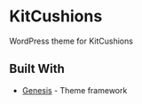 # KitCushions

WordPress theme for KitCushions

## Built With

* [Genesis](https://www.studiopress.com/) - Theme framework
